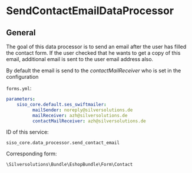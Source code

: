 # SendContactEmailDataProcessor

## General

The goal of this data processor is to send an email after the user has filled the contact form. If the user checked that he wants to get a copy of this email, additional email is sent to the user email address also.

By default the email is send to the *contactMailReceiver* who is set in the configuration

`forms.yml`:

``` yaml
parameters:
    siso_core.default.ses_swiftmailer:
          mailSender: noreply@silversolutions.de
          mailReceiver: azh@silversolutions.de
          contactMailReceiver: azh@silversolutions.de
```

ID of this service:

`siso_core.data_processor.send_contact_email`

Corresponding form:

`\Silversolutions\Bundle\EshopBundle\Form\Contact`
